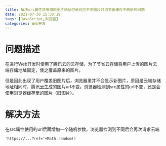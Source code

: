 ```yaml
---
title: 解决src属性使用相同图片地址但是对应不同图片时浏览器缓存不刷新的问题
date: 2021-07-30 15:30:19
tags: [JavaScript,浏览器]
categories: Web开发
---
```

# 问题描述
在进行Web开发时使用了腾讯云的云存储，为了节省云存储将用户上传的图片云端存储地址固定，使之覆盖原来的图片。

但是因此出现了用户覆盖旧图片后，浏览器里并不会显示新图片，原因是云端存储地址相同时，腾讯云生成的图片url不变。浏览器检测到src属性的url不变，还是会使用浏览器缓存里的图片（旧图片）。
# 解决方法
在src属性使用的url后面增加一个随机参数，浏览器检测到不同后会再次请求云端
```
'https://...?ref='+Math.random()
```